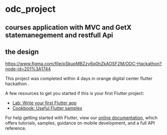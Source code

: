 # odc_project

##  courses application with MVC and GetX statemanegement and restfull Api

##  the design
https://www.figma.com/file/pSkupMBZzy6q0hZkAOSF2M/ODC-Hackathon?node-id=201%3A1744
 
This project was completed within 4 days in orange digital center flutter hackathon .

A few resources to get you started if this is your first Flutter project:

- [Lab: Write your first Flutter app](https://flutter.dev/docs/get-started/codelab)
- [Cookbook: Useful Flutter samples](https://flutter.dev/docs/cookbook)

For help getting started with Flutter, view our
[online documentation](https://flutter.dev/docs), which offers tutorials,
samples, guidance on mobile development, and a full API reference.
